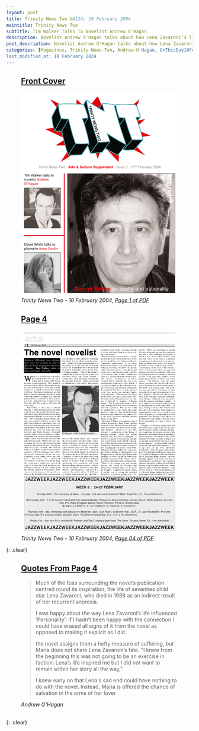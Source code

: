 ```yaml
---
layout: post
title: Trinity News Two &#124; 10 February 2004
maintitle: Trinity News Two
subtitle: Tim Walker Talks To Novelist Andrew O'Hagan
description: Novelist Andrew O'Hagan talks about how Lena Zavaroni’s life influenced hos novel &quot;Personality&quot;.
post_description: Novelist Andrew O'Hagan talks about how Lena Zavaroni’s life influenced hos novel &quot;Personality&quot;.
categories: [Magazines, Trinity-News-Two, Andrew-O'Hagan, OnThisDay10February]
last_modified_at: 10 February 2024
---
```


<figure class="fig1">
<h2 id="infobox1"><a href="#infobox1">Front Cover</a></h2>
<a href="/assets/images/magazines/2004-02-10-trinity-news-two-fc.png"><img src="/assets/images/magazines/2004-02-10-trinity-news-two-fc.png" class="full-width zoom-in" /></a>
<cite class="whitespace">Trinity News Two - 10 February 2004,
<a class="external-link" href="http://mckenna.se/highres/2003%20TNT%2003.pdf">Page 1 of PDF</a></cite>
</figure>

<figure class="fig2">
<h2 id="infobox2"><a href="#infobox2">Page 4</a></h2>
<a href="/assets/images/magazines/2004-02-10-trinity-news-two-page-4.png"><img src="/assets/images/magazines/2004-02-10-trinity-news-two-page-4.png" class="full-width zoom-in" /></a>
<cite class="whitespace">Trinity News Two - 10 February 2004,
<a class="external-link" href="http://mckenna.se/highres/2003%20TNT%2003.pdf#page=04">Page 04 of PDF</a></cite>
</figure>

{: .clear}

<figure class="fig3">
<h2 id="quote"><a href="#quote">Quotes From Page 4</a></h2>
<blockquote>
<p>Much of the fuss surrounding the novel’s publication centred round its inspiration, the life of seventies child star Lena Zavaroni, who died in 1999 as an indirect result of her recurrent anorexia.</p>
<p>I was happy about the way Lena Zavaroni’s life influenced ‘Personality’: if I hadn’t been happy with the connection I could have erased all signs of it from the novel as opposed to making it explicit as I did.</p>
<p>the novel assigns them a hefty measure of suffering, but Maria does not share Lena Zavaroni’s fate. "I knew from the beginning this was not going to be an exercise in faction: Lena’s life inspired me but I did not want to remain within her story all the way,"</p>
<p>I knew early on that Lena's sad end could have nothing to do with the novel. Instead, Maria is offered the chance of salvation in the arms of her lover</p>
</blockquote>
<cite>Andrew O'Hagan</cite>
</figure>

<br />{: .clear}

